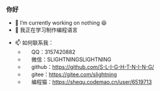 ### 你好
- 🔭 I’m currently working on nothing 😆
- 🌱 我正在学习制作编程语言
<!--
- 👯 I’m looking to collaborate on ...
- 🤔 I’m looking for help with ...
- 💬 Ask me about ...
-->
- 📫 如何联系我：
  - <img src="https://im.qq.com/favicon.ico" height="16px"> QQ：3157420882
  - <img src="https://img0.baidu.com/it/u=373304636,3855678211&fm=253&fmt=auto&app=138&f=JPEG?w=32&h=32" height="16px"> 微信：SLIGHTNINGSLIGHTNING
  - <img src="https://github.com/favicon.ico" height="16px"> github：https://github.com/S-L-I-G-H-T-N-I-N-G/
  - <img src="https://gitee.com/favicon.ico" height="16px"> gitee：https://gitee.com/slightning
  - <img src="https://shequ.codemao.cn/favicon.ico" height="16px"> 编程猫：https://shequ.codemao.cn/user/6519713
<!--
- 😄 Pronouns: ...
- ⚡ Fun fact: ...
-->
